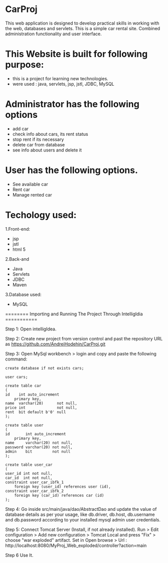 # CarProj

This web application is designed to develop practical skills in working with the web, databases and servlets.
This is a simple car rental site. Combined administration functionality and user interface.

# This Website is built for following purpose:

- this is a project for learning new technologies.
- were used : java, servlets, jsp, jstl, JDBC, MySQL

# Administrator has the following options
- add car
- check info about cars, its rent status 
- stop rent if its necessary
- delete car from database
- see info about users and delete it
# User has the following options.
- See available car 
- Rent car
- Manage rented car
# Techology used:
1.Front-end:
- jsp 
- jstl
- html 5

2.Back-and
- Java
- Servlets
- JDBC
- Maven

3.Database used:
- MySQL


======== Importing and Running The Project Through IntelligIdia ===========

Step 1: Open intelligIdea.

Step 2: Create new project from version control and past the repository URL as https://github.com/AndreiHodehin/CarProj.git

Step 3: Open MySql workbench > login and copy and paste the following command: 

    create database if not exists cars;
    
    user cars;
    
    create table car
    (
    id    int auto_increment
        primary key,
    name  varchar(20)      not null,
    price int              not null,
    rent  bit default b'0' null
    );
    
    create table user
    (
    id       int auto_increment
        primary key,
    name     varchar(20) not null,
    password varchar(20) not null,
    admin    bit         not null
    );
    
    create table user_car
    (
    user_id int not null,
    car_id  int not null,
    constraint user_car_ibfk_1
        foreign key (user_id) references user (id),
    constraint user_car_ibfk_2
        foreign key (car_id) references car (id)
    );

Step 4:  Go inside src/main/java/dao/AbstractDao  and update the value of database details as per your usage, like db.driver, db.host, db.username and db.password according to your installed mysql admin user credentials. 

Step 5: Connect Tomcat Server (Install, if not already installed). Run > Edit configuration > Add new configuration > Tomcat Local  and press "Fix" > choose "war exploded" artifact. 
Set in Open browse > Url : http://localhost:8080/MyProj_Web_exploded/controller?action=main 

Step 6 Use It.

